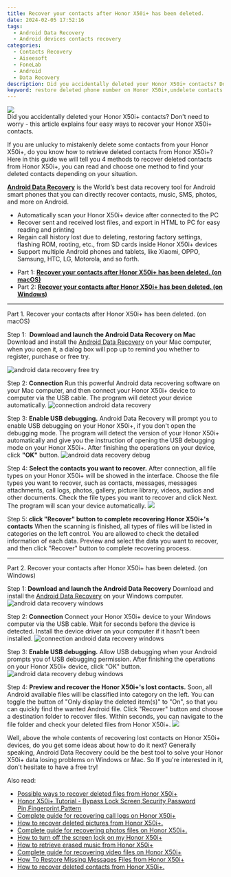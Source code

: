 ```yaml
---
title: Recover your contacts after Honor X50i+ has been deleted.
date: 2024-02-05 17:52:16
tags: 
  - Android Data Recovery
  - Android devices contacts recovery
categories: 
  - Contacts Recovery
  - Aiseesoft
  - FoneLab
  - Android
  - Data Recovery
description: Did you accidentally deleted your Honor X50i+ contacts? Don't need to worry - this article explains four easy ways to recover your Honor X50i+ contacts.
keyword: restore deleted phone number on Honor X50i+,undelete contacts from Honor X50i+,regain missing contacts,retrieve wiped phone number Honor X50i+,Honor X50i+ contacts recovery,recover lost contacts from Honor X50i+,restore contacts when deleted in Honor X50i+,how to get back deleted contacts Honor X50i+ phone,how to refind deleted contacts from Honor X50i+,recover contacts from Honor X50i+,Honor X50i+ contacts disappeared,lost all contacts in Honor X50i+ again
---
```


<img src="https://img0mobiles.techidaily.com/images/best-assets/devices/honor/honor-x50iplus/4.jpg" class="atpl-imgstyle"  />

<div class="atpl-content atpl-for-fonelab-android recover-contacts">

<div class="atpl-post-description-part-1">
Did you accidentally deleted your Honor X50i+ contacts? Don't need to worry - this article explains four easy ways to recover your Honor X50i+ contacts.
</div>




<div class="atpl-post-description-part-2">
<div class="tpl-content-sub-paragraph-content">
  <p>
    If you are unlucky to mistakenly delete some contacts from your Honor X50i+, do you know how to retrieve deleted contacts from Honor X50i+? Here in this guide we will tell you 4 methods to recover deleted contacts from Honor X50i+, you can read and choose one method to find your deleted contacts depending on your situation.
  </p>
</div>
</div>

<div class="atpl-post-description-part-3">
<div class="tpl-content-sub-paragraph-content">
  <p>
    <a href="https://tools.techidaily.com/aiseesoft-android-data-recovery/" target="_blank" rel="noopener"><strong>Android Data Recovery</strong></a> is the World’s best data recovery tool for Android smart phones that you can directly recover contacts, music, SMS, photos, and more on Android.
  </p>
</div>
<div class="tpl-content-sub-paragraph-content">
  <ul class="tpl-content-sub-paragraph-ul-style">
    <li>Automatically scan your Honor X50i+ device after connected to the PC</li>
    <li>Recover sent and received lost files, and export in HTML to PC for easy reading and printing</li>
    <li>Regain call history lost due to deleting, restoring factory settings, flashing ROM, rooting, etc., from SD cards inside Honor X50i+ devices</li>
    <li>Support multiple Android phones and tablets, like Xiaomi, OPPO, Samsung, HTC, LG, Motorola, and so forth.</li>
  </ul>
</div>
</div>


<ul>
  <li>Part 1: <strong><a href="#p1"> Recover your contacts after Honor X50i+ has been deleted.  (on macOS)</a></strong></li>
  <li>Part 2: <strong><a href="#p2"> Recover your contacts after Honor X50i+ has been deleted.  (on Windows)</a></strong></li>
</ul>




<!-- Part 1 -->
<a id="p1" name="p1" ></a><hr>

<div>
  <span class="atpl-step-part-style">Part 1. Recover your contacts after Honor X50i+ has been deleted. (on macOS)</span>
</div>  

<span class="atpl-stepstyle-a"><span>Step 1: </span></span> <strong>Download and launch the Android Data Recovery on Mac</strong>
Download and install the <a href="https://tools.techidaily.com/aiseesoft-android-data-recovery/" target="_blank" rel="noopener">Android Data Recovery</a> on your Mac computer, when you open it, a dialog box will pop up to remind you whether to register, purchase or free try.

<img src="https://tools.techidaily.com/images/apps/aiseesoft/android-data-recovery/mac-free-try.png" class="atpl-imgstyle" alt="android data recovery free try" />

<span class="atpl-stepstyle-a"><span>Step 2: </span></span> <strong>Connection</strong>
Run this powerful Android data recovering software on your Mac computer, and then connect your Honor X50i+ device to computer via the USB cable. The program will detect your device automatically.
<img src="https://tools.techidaily.com/images/apps/aiseesoft/android-data-recovery/mac-connection-interface.jpg" class="atpl-imgstyle" alt="connection android data recovery" />

<span class="atpl-stepstyle-a"><span>Step 3: </span></span> <strong>Enable USB debugging.</strong>
Android Data Recovery will prompt you to enable USB debugging on your Honor X50i+, if you don't open the debugging mode. The program will detect the version of your Honor X50i+ automatically and give you the instruction of opening the USB debugging mode on your Honor X50i+. After finishing the operations on your device, click <strong>"OK"</strong> button.
<img src="https://tools.techidaily.com/images/apps/aiseesoft/android-data-recovery/mac-android-usb-debug.jpg"  class="atpl-imgstyle" alt="android data recovery debug" />

<span class="atpl-stepstyle-a"><span>Step 4: </span></span> <strong>Select the contacts you want to recover.</strong>
After connection, all file types on your Honor X50i+ will be showed in the interface. Choose the file types you want to recover, such as contacts, messages, messages attachments, call logs, photos, gallery, picture library, videos, audios and other documents. Check the file types you want to recover and click Next. The program will scan your device automatically.
<img src="https://tools.techidaily.com/images/apps/aiseesoft/android-data-recovery/mac-choose-type-contacts.jpg" class="atpl-imgstyle"  />

<span class="atpl-stepstyle-a"><span>Step 5: </span></span> <strong>click "Recover" button to  complete recovering Honor X50i+'s contacts</strong>
When the scanning is finished, all types of files will be listed in categories on the left control. You are allowed to check the detailed information of each data. Preview and select the data you want to recover, and then click "Recover" button to complete recovering process.


<a id="p2" name="p2"></a><hr>

<!-- Part 2 -->
<div>
  <span class="atpl-step-part-style">Part 2. Recover your contacts after Honor X50i+ has been deleted. (on Windows)</span>
</div>

<span class="atpl-stepstyle-a"><span>Step 1: </span></span> <strong>Download and launch the Android Data Recovery</strong>
Download and install the <a href="https://tools.techidaily.com/aiseesoft-android-data-recovery/" target="_blank" rel="noopener">Android Data Recovery</a> on your Windows computer.
<img src="https://tools.techidaily.com/images/apps/aiseesoft/android-data-recovery/win-start-interface.png"  class="atpl-imgstyle" alt="android data recovery windows" />

<span class="atpl-stepstyle-a"><span>Step 2: </span></span> <strong>Connection</strong>
Connect your Honor X50i+ device to your Windows computer via the USB cable. Wait for seconds before the device is detected. Install the device driver on your computer if it hasn't been installed.
<img src="https://tools.techidaily.com/images/apps/aiseesoft/android-data-recovery/win-connection-interface.png" class="atpl-imgstyle" alt="connection android data recovery windows" />

<span class="atpl-stepstyle-a"><span>Step 3: </span></span> <strong>Enable USB debugging.</strong>
Allow USB debugging when your Android prompts you of USB debugging permission. After finishing the operations on your Honor X50i+ device, click "OK" button.
<img src="https://tools.techidaily.com/images/apps/aiseesoft/android-data-recovery/win-android-usb-debug.png" class="atpl-imgstyle" alt="android data recovery debug windows" />

<span class="atpl-stepstyle-a"><span>Step 4: </span></span> <strong>Preview and recover the Honor X50i+'s lost contacts.</strong>
Soon, all Android available files will be classified into category on the left. You can toggle the button of "Only display the deleted item(s)" to "On", so that you can quickly find the wanted Android file. Click "Recover" button and choose a destination folder to recover files. Within seconds, you can navigate to the file folder and check your deleted files from Honor X50i+.
<img src="https://tools.techidaily.com/images/apps/aiseesoft/android-data-recovery/win-recover-contacts.jpg" class="atpl-imgstyle"  />

<div class="atpl-post-description-part-4">
<div class="tpl-content-sub-paragraph-normal">
    <p>
        Well, above the whole contents of recovering lost contacts on Honor X50i+ devices, do you get some ideas about how to do it next? Generally speaking, Android Data Recovery could be the best tool to solve your Honor X50i+ data losing problems on Windows or Mac. So If you're interested in it, don't hesitate to have a free try!
    </p>
</div>
</div>

<ins class="adsbygoogle"
     style="display:block"
     data-ad-client="ca-pub-7571918770474297"
     data-ad-slot="8358498916"
     data-ad-format="auto"
     data-full-width-responsive="true"></ins>

<span class="atpl-alsoreadstyle">Also read:</span>
<div><ul>
<li><a href="/possible-ways-to-recover-deleted-files-from-honor-x50iplus-by-fonelab-android-recover-data/" target="_blank" rel="noopener"><u>Possible ways to recover deleted files from Honor X50i+</u></a></li>
<li><a href="/honor-x50iplus-tutorial-bypass-lock-screen-security-password-pin-fingerprint-pattern-by-drfone-android-unlock-android-unlock/" target="_blank" rel="noopener"><u>Honor X50i+ Tutorial - Bypass Lock Screen,Security Password Pin,Fingerprint,Pattern</u></a></li>
<li><a href="/complete-guide-for-recovering-call-logs-on-honor-x50iplus-by-fonelab-android-recover-call-logs/" target="_blank" rel="noopener"><u>Complete guide for recovering call logs on Honor X50i+</u></a></li>
<li><a href="/how-to-recover-deleted-pictures-from-honor-x50iplus-by-fonelab-android-recover-pictures/" target="_blank" rel="noopener"><u>How to recover deleted pictures from Honor X50i+.</u></a></li>
<li><a href="/complete-guide-for-recovering-photos-files-on-honor-x50iplus-by-fonelab-android-recover-photos/" target="_blank" rel="noopener"><u>Complete guide for recovering photos files on Honor X50i+.</u></a></li>
<li><a href="/how-to-turn-off-the-screen-lock-on-my-honor-x50iplus-by-drfone-android-unlock-android-unlock/" target="_blank" rel="noopener"><u>How to turn off the screen lock on my Honor X50i+</u></a></li>
<li><a href="/how-to-retrieve-erased-music-from-honor-x50iplus-by-fonelab-android-recover-music/" target="_blank" rel="noopener"><u>How to retrieve erased music from Honor X50i+</u></a></li>
<li><a href="/complete-guide-for-recovering-video-files-on-honor-x50iplus-by-fonelab-android-recover-video/" target="_blank" rel="noopener"><u>Complete guide for recovering video files on Honor X50i+</u></a></li>
<li><a href="/how-to-restore-missing-messages-files-from-honor-x50iplus-by-fonelab-android-recover-messages/" target="_blank" rel="noopener"><u>How To  Restore Missing Messages Files from Honor X50i+</u></a></li>
<li><a href="/how-to-recover-deleted-contacts-from-honor-x50iplus-by-fonelab-android-recover-contacts/" target="_blank" rel="noopener"><u>How to recover deleted contacts from Honor X50i+.</u></a></li>
</ul></div>

</div>
